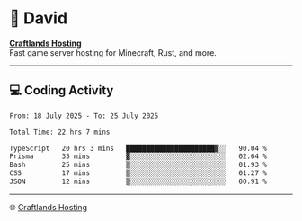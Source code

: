 # 👋 David

**[Craftlands Hosting](https://craftlands.host)**  
Fast game server hosting for Minecraft, Rust, and more.

---

## 💻 Coding Activity

<!--START_SECTION:waka-->

```txt
From: 18 July 2025 - To: 25 July 2025

Total Time: 22 hrs 7 mins

TypeScript   20 hrs 3 mins   ██████████████████████▓░░   90.04 %
Prisma       35 mins         ▓░░░░░░░░░░░░░░░░░░░░░░░░   02.64 %
Bash         25 mins         ▒░░░░░░░░░░░░░░░░░░░░░░░░   01.93 %
CSS          17 mins         ▒░░░░░░░░░░░░░░░░░░░░░░░░   01.27 %
JSON         12 mins         ▒░░░░░░░░░░░░░░░░░░░░░░░░   00.91 %
```

<!--END_SECTION:waka-->

---

🌐 [Craftlands Hosting](https://craftlands.host)  
